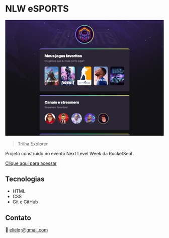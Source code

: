 # NLW eSPORTS

![preview](./github/preview.png)

>Trilha Explorer

Projeto construido no evento Next Level Week da RocketSeat.

[Clique aqui para acessar](https://elielqrocha.github.io/Next-Level-Week/)

## Tecnologias

- HTML
- CSS
- Git e GitHub

## Contato

📧 elielqr@gmail.com

